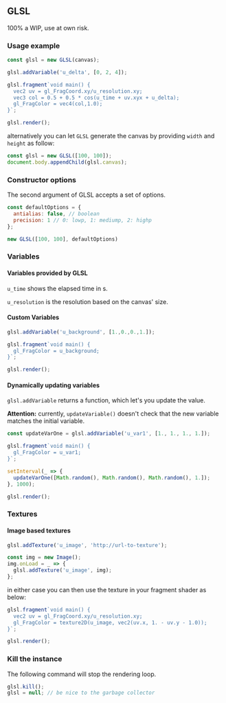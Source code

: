 ## GLSL

100% a WIP, use at own risk.

### Usage example

```javascript
const glsl = new GLSL(canvas);

glsl.addVariable('u_delta', [0, 2, 4]);

glsl.fragment`void main() {
  vec2 uv = gl_FragCoord.xy/u_resolution.xy;
  vec3 col = 0.5 + 0.5 * cos(u_time + uv.xyx + u_delta);
  gl_FragColor = vec4(col,1.0);
}`;

glsl.render();
```

alternatively you can let `GLSL` generate the canvas by providing `width` and `height` as follow:
```javascript
const glsl = new GLSL([100, 100]);
document.body.appendChild(glsl.canvas);
```

### Constructor options
The second argument of GLSL accepts a set of options.

```javascript
const defaultOptions = {
  antialias: false, // boolean
  precision: 1 // 0: lowp, 1: mediump, 2: highp
};

new GLSL([100, 100], defaultOptions)
```

### Variables

#### Variables provided by GLSL
`u_time` shows the elapsed time in s.

`u_resolution` is the resolution based on the canvas' size.

#### Custom Variables

```javascript
glsl.addVariable('u_background', [1.,0.,0.,1.]);

glsl.fragment`void main() {
  gl_FragColor = u_background;
}`;

glsl.render();
```

#### Dynamically updating variables
`glsl.addVariable` returns a function, which let's you update the value.

**Attention:** currently, `updateVariable()` doesn't check that the new variable matches the initial variable.

```javascript
const updateVarOne = glsl.addVariable('u_var1', [1., 1., 1., 1.]);

glsl.fragment`void main() {
  gl_FragColor = u_var1;
}`;

setInterval(_ => {
  updateVarOne([Math.random(), Math.random(), Math.random(), 1.]);
}, 1000);

glsl.render();
```

### Textures

#### Image based textures
```javascript
glsl.addTexture('u_image', 'http://url-to-texture');
```
```javascript
const img = new Image();
img.onLoad = _ => {
  glsl.addTexture('u_image', img);
};
```

in either case you can then use the texture in your fragment shader as below:

```javascript
glsl.fragment`void main() {
  vec2 uv = gl_FragCoord.xy/u_resolution.xy;
  gl_FragColor = texture2D(u_image, vec2(uv.x, 1. - uv.y - 1.0));
}`;

glsl.render();
```

### Kill the instance
The following command will stop the rendering loop. 
```javascript
glsl.kill();
glsl = null; // be nice to the garbage collector
```
